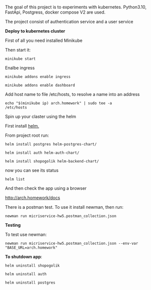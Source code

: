 
The goal of this project is to experiments with kubernetes.
Python3.10, FastApi, Postgress, docker compose V2 are used.

The project consist of authentication service and a user service

**Deploy to kubernetes cluster**

First of all you need installed Minikube

Then start it:

<code>minikube start</code>

Enalbe ingress

<code>minikube addons enable ingress</code>

<code>minikube addons enable dashboard</code>

Add host name to file /etc/hosts, to resolve a name into an address

<code>echo "$(minikube ip) arch.homework" | sudo tee -a /etc/hosts</code>
 
Spin up your claster using the helm

First install <a href="https://helm.sh/docs/intro/install/"> helm.</a>

From project root run:

<code>helm install postgres helm-postgres-chart/</code>

<code>helm install auth helm-auth-chart/</code>

<code>helm install shopogolik helm-backend-chart/</code>

now you can see its status

<code>helm list</code>

And then check the app using a browser

http://arch.homework/docs  

There is a postman test. To use it install newman, then run:

<code>newman run micriservice-hw5.postman_collection.json</code>

**Testing**

To test use newman:

<code>newman run micriservice-hw5.postman_collection.json --env-var "BASE_URL=arch.homework"</code>


**To shutdown app**:

<code>helm uninstall shopogolik</code>

<code>helm uninstall auth</code>

<code>helm uninstall postgres</code>

